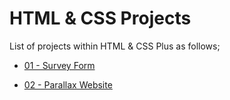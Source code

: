 # HTML & CSS Projects

List of projects within HTML & CSS Plus as follows;

- [01 - Survey Form](./001-survey-form/README.md)

- [02 - Parallax Website](./002-parallax-website/README.md)